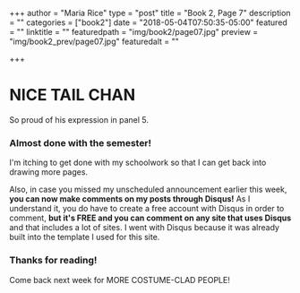 +++
author = "Maria Rice"
type = "post"
title = "Book 2, Page 7"
description = ""
categories = ["book2"]
date = "2018-05-04T07:50:35-05:00"
featured = ""
linktitle = ""
featuredpath = "img/book2/page07.jpg"
preview = "img/book2_prev/page07.jpg"
featuredalt = ""

+++

# NICE TAIL CHAN

So proud of his expression in panel 5.

### Almost done with the semester! 
I'm itching to get done with 
my schoolwork so that I can get back into drawing more 
pages. 

Also, in case you missed my unscheduled announcement earlier
this week, **you can now make comments on my posts through 
Disqus!** As I understand it, you do have to create a free 
account with Disqus in order to comment, **but it's FREE and 
you can comment on any site that uses Disqus** and that includes 
a lot of sites. I went with Disqus because it was already 
built into the template I used for this site.

### Thanks for reading!

Come back next week for MORE COSTUME-CLAD PEOPLE!
